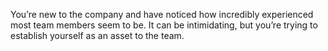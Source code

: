 You’re new to the company and have noticed how incredibly experienced most team members seem to be. It can be intimidating, but you’re trying to establish yourself as an asset to the team.